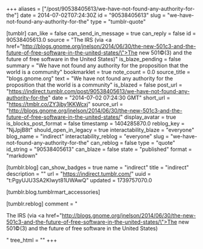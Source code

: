 +++
aliases = ["/post/90538405613/we-have-not-found-any-authority-for-the"]
date = 2014-07-02T07:24:30Z
id = "90538405613"
slug = "we-have-not-found-any-authority-for-the"
type = "tumblr-quote"

[tumblr]
can_like = false
can_send_in_message = true
can_reply = false
id = 90538405613.0
source = "The IRS (via <a href=\"http://blogs.gnome.org/jnelson/2014/06/30/the-new-501c3-and-the-future-of-free-software-in-the-united-states/\">The new 501&copy;(3) and the future of free software in the United States</a>)"
is_blaze_pending = false
summary = "We have not found any authority for the proposition that the world is a community"
bookmarklet = true
note_count = 0.0
source_title = "blogs.gnome.org"
text = "We have not found any authority for the proposition that the world is a community"
is_blazed = false
post_url = "https://indirect.tumblr.com/post/90538405613/we-have-not-found-any-authority-for-the"
date = "2014-07-02 07:24:30 GMT"
short_url = "https://tmblr.co/ZY3jby1KKWcxj"
source_url = "http://blogs.gnome.org/jnelson/2014/06/30/the-new-501c3-and-the-future-of-free-software-in-the-united-states/"
display_avatar = true
is_blocks_post_format = false
timestamp = 1404285870.0
reblog_key = "NjJpjB8t"
should_open_in_legacy = true
interactability_blaze = "everyone"
blog_name = "indirect"
interactability_reblog = "everyone"
slug = "we-have-not-found-any-authority-for-the"
can_reblog = false
type = "quote"
id_string = "90538405613"
can_blaze = false
state = "published"
format = "markdown"

[tumblr.blog]
can_show_badges = true
name = "indirect"
title = "indirect"
description = ""
url = "https://indirect.tumblr.com/"
uuid = "t:PgyUJU3SA2Klwyt81UWAwQ"
updated = 1739757070.0

[tumblr.blog.tumblrmart_accessories]

[tumblr.reblog]
comment = "<p>The IRS (via <a href=\"http://blogs.gnome.org/jnelson/2014/06/30/the-new-501c3-and-the-future-of-free-software-in-the-united-states/\">The new 501©(3) and the future of free software in the United States</a>)</p>"
tree_html = ""
+++
